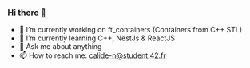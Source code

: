 ### Hi there 👋

- 🔭 I’m currently working on ft_containers (Containers from C++ STL)
- 🌱 I’m currently learning C++, NestJs & ReactJS
- 💬 Ask me about anything
- 📫 How to reach me: calide-n@student.42.fr
